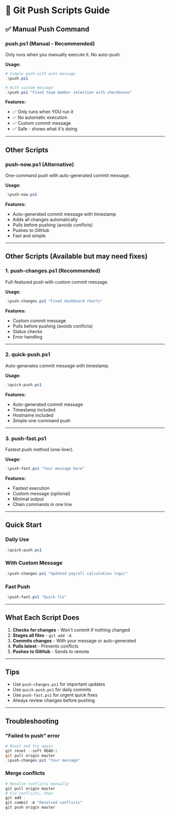 # 🚀 Git Push Scripts Guide

## ✅ Manual Push Command

### **push.ps1** (Manual - Recommended)
Only runs when you manually execute it. No auto-push.

**Usage:**
```powershell
# Simple push with auto message
.\push.ps1

# With custom message
.\push.ps1 "Fixed team member selection with checkboxes"
```

**Features:**
- ✅ Only runs when YOU run it
- ✅ No automatic execution
- ✅ Custom commit message
- ✅ Safe - shows what it's doing

---

## Other Scripts

### **push-now.ps1** (Alternative)
One-command push with auto-generated commit message.

**Usage:**
```powershell
.\push-now.ps1
```

**Features:**
- Auto-generated commit message with timestamp
- Adds all changes automatically
- Pulls before pushing (avoids conflicts)
- Pushes to GitHub
- Fast and simple

---

## Other Scripts (Available but may need fixes)

### 1. **push-changes.ps1** (Recommended)
Full-featured push with custom commit message.

**Usage:**
```powershell
.\push-changes.ps1 "Fixed dashboard charts"
```

**Features:**
- Custom commit message
- Pulls before pushing (avoids conflicts)
- Status checks
- Error handling

---

### 2. **quick-push.ps1**
Auto-generates commit message with timestamp.

**Usage:**
```powershell
.\quick-push.ps1
```

**Features:**
- Auto-generated commit message
- Timestamp included
- Hostname included
- Simple one-command push

---

### 3. **push-fast.ps1**
Fastest push method (one-liner).

**Usage:**
```powershell
.\push-fast.ps1 "Your message here"
```

**Features:**
- Fastest execution
- Custom message (optional)
- Minimal output
- Chain commands in one line

---

## Quick Start

### Daily Use
```powershell
.\quick-push.ps1
```

### With Custom Message
```powershell
.\push-changes.ps1 "Updated payroll calculation logic"
```

### Fast Push
```powershell
.\push-fast.ps1 "Quick fix"
```

---

## What Each Script Does

1. **Checks for changes** - Won't commit if nothing changed
2. **Stages all files** - `git add -A`
3. **Commits changes** - With your message or auto-generated
4. **Pulls latest** - Prevents conflicts
5. **Pushes to GitHub** - Sends to remote

---

## Tips

- Use `push-changes.ps1` for important updates
- Use `quick-push.ps1` for daily commits
- Use `push-fast.ps1` for urgent quick fixes
- Always review changes before pushing

---

## Troubleshooting

### "Failed to push" error
```powershell
# Reset and try again
git reset --soft HEAD~1
git pull origin master
.\push-changes.ps1 "Your message"
```

### Merge conflicts
```powershell
# Resolve conflicts manually
git pull origin master
# Fix conflicts, then
git add .
git commit -m "Resolved conflicts"
git push origin master
```

